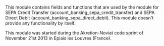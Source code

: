 This module contains fields and functions that are used by the module
for SEPA Credit Transfer (account_banking_sepa_credit_transfer) and SEPA
Direct Debit (account_banking_sepa_direct_debit). This module doesn't
provide any functionality by itself.

This module was started during the Akretion-Noviat code sprint of
November 21st 2013 in Epiais les Louvres (France).
